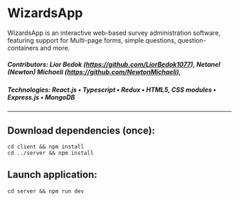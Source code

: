# WizardsApp

WizardsApp is an interactive web-based survey administration software, featuring support for Multi-page forms, simple questions, question-containers and more.

##### Contributors: Lior Bedok (https://github.com/LiorBedok1077), Netanel (Newton) Michaeli (https://github.com/NewtonMichaeli),

##### Technologies: React.js • Typescript • Redux • HTML5, CSS modules • Express.js • MongoDB

---

## Download dependencies (once):

```
cd client && npm install
cd ../server && npm install
```

## Launch application:

```
cd server && npm run dev
```
